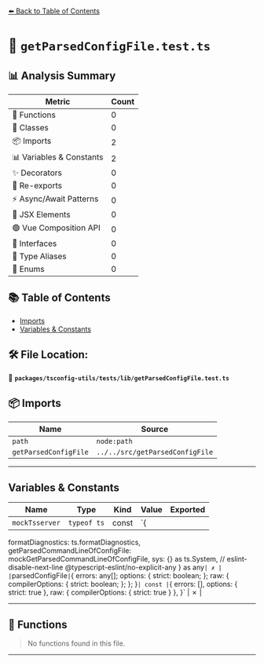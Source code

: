 [⬅️ Back to Table of Contents](../../../../index.md)

# 📄 `getParsedConfigFile.test.ts`

## 📊 Analysis Summary

| Metric | Count |
|--------|-------|
| 🔧 Functions | 0 |
| 🧱 Classes | 0 |
| 📦 Imports | 2 |
| 📊 Variables & Constants | 2 |
| ✨ Decorators | 0 |
| 🔄 Re-exports | 0 |
| ⚡ Async/Await Patterns | 0 |
| 💠 JSX Elements | 0 |
| 🟢 Vue Composition API | 0 |
| 📐 Interfaces | 0 |
| 📑 Type Aliases | 0 |
| 🎯 Enums | 0 |

## 📚 Table of Contents

- [Imports](#imports)
- [Variables & Constants](#variables-constants)

## 🛠️ File Location:
📂 **`packages/tsconfig-utils/tests/lib/getParsedConfigFile.test.ts`**

## 📦 Imports

| Name | Source |
|------|--------|
| `path` | `node:path` |
| `getParsedConfigFile` | `../../src/getParsedConfigFile` |


---

## Variables & Constants

| Name | Type | Kind | Value | Exported |
|------|------|------|-------|----------|
| `mockTsserver` | `typeof ts` | const | `{
  formatDiagnostics: ts.formatDiagnostics,
  getParsedCommandLineOfConfigFile: mockGetParsedCommandLineOfConfigFile,
  sys: {} as ts.System,
  // eslint-disable-next-line @typescript-eslint/no-explicit-any
} as any` | ✗ |
| `parsedConfigFile` | `{ errors: any[]; options: { strict: boolean; }; raw: { compilerOptions: { strict: boolean; }; }; }` | const | `{
      errors: [],
      options: { strict: true },
      raw: { compilerOptions: { strict: true } },
    }` | ✗ |


---

## 🔧 Functions

> No functions found in this file.


---